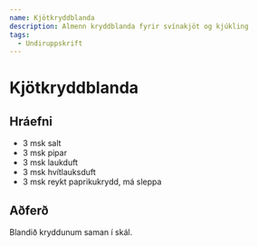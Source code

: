 ```yaml
---
name: Kjötkryddblanda
description: Almenn kryddblanda fyrir svínakjöt og kjúkling
tags:
  - Undiruppskrift
---
```


# Kjötkryddblanda

## Hráefni

- 3 msk salt
- 3 msk pipar
- 3 msk laukduft
- 3 msk hvítlauksduft
- 3 msk reykt paprikukrydd, má sleppa

## Aðferð

Blandið kryddunum saman í skál.
